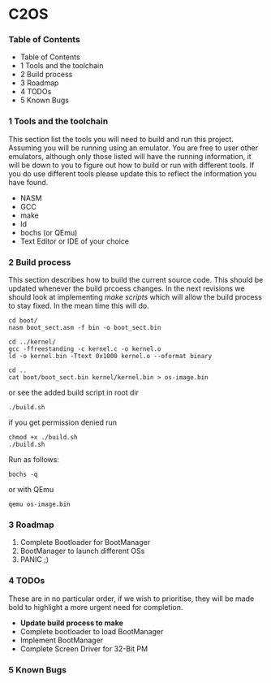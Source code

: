 C2OS
====
### Table of Contents
* Table of Contents
* 1 Tools and the toolchain
* 2 Build process
* 3 Roadmap
* 4 TODOs
* 5 Known Bugs

### 1 Tools and the toolchain
This section list the tools you will need to build and run this project. Assuming you will be running using an emulator. You are free to user other emulators, although only those listed will have the running information, it will be down to you to figure out how to build or run with different tools. If you do use different tools please update this to reflect the information you have found.

* NASM
* GCC
* make
* ld
* bochs (or QEmu)
* Text Editor or IDE of your choice


### 2 Build process
This section describes how to build the current source code. This should be updated whenever the build prcoess changes. In the next revisions we should look at implementing *make scripts* which will allow the build process to stay fixed. In the mean time this will do.

    cd boot/
    nasm boot_sect.asm -f bin -o boot_sect.bin

    cd ../kernel/
    gcc -ffreestanding -c kernel.c -o kernel.o
    ld -o kernel.bin -Ttext 0x1000 kernel.o --oformat binary

    cd ..
    cat boot/boot_sect.bin kernel/kernel.bin > os-image.bin

or see the added build script in root dir

    ./build.sh

if you get permission denied run

    chmod +x ./build.sh
    ./build.sh

Run as follows:

    bochs -q

or with QEmu

    qemu os-image.bin

### 3 Roadmap

1. Complete Bootloader for BootManager 
2. BootManager to launch different OSs
3. PANIC ;)


### 4 TODOs
These are in no particular order, if we wish to prioritise, they will be made bold to highlight a more urgent need for completion.

* **Update build process to make**
* Complete bootloader to load BootManager
* Implement BootManager
* Complete Screen Driver for 32-Bit PM

### 5 Known Bugs
